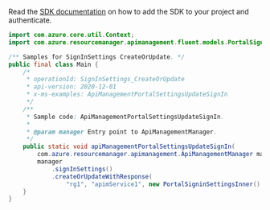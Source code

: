 Read the [SDK documentation](https://github.com/Azure/azure-sdk-for-java/blob/azure-resourcemanager-apimanagement_1.0.0-beta.2/sdk/apimanagement/azure-resourcemanager-apimanagement/README.md) on how to add the SDK to your project and authenticate.

```java
import com.azure.core.util.Context;
import com.azure.resourcemanager.apimanagement.fluent.models.PortalSigninSettingsInner;

/** Samples for SignInSettings CreateOrUpdate. */
public final class Main {
    /*
     * operationId: SignInSettings_CreateOrUpdate
     * api-version: 2020-12-01
     * x-ms-examples: ApiManagementPortalSettingsUpdateSignIn
     */
    /**
     * Sample code: ApiManagementPortalSettingsUpdateSignIn.
     *
     * @param manager Entry point to ApiManagementManager.
     */
    public static void apiManagementPortalSettingsUpdateSignIn(
        com.azure.resourcemanager.apimanagement.ApiManagementManager manager) {
        manager
            .signInSettings()
            .createOrUpdateWithResponse(
                "rg1", "apimService1", new PortalSigninSettingsInner().withEnabled(true), "*", Context.NONE);
    }
}
```
